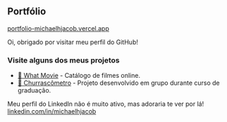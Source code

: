 ## Portfólio

[portfolio-michaelhjacob.vercel.app](https://portfolio-michaelhjacob.vercel.app)

Oi, obrigado por visitar meu perfil do GitHub!

### Visite alguns dos meus projetos

- [🔗 What Movie](https://wm-whatmovie.vercel.app) - Catálogo de filmes online.
- [🔗 Churrascômetro](https://michaelhjacob.github.io/Churrascometro/) - Projeto desenvolvido em grupo durante curso de graduação.

Meu perfil do LinkedIn não é muito ativo, mas adoraria te ver por lá!
[linkedin.com/in/michaelhjacob](https://www.linkedin.com/in/michaelhjacob/)
